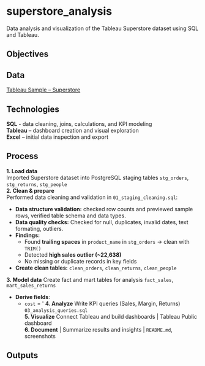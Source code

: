 # superstore_analysis

Data analysis and visualization of the Tableau Superstore dataset using SQL and Tableau.


## Objectives


## Data
 [Tableau Sample – Superstore](https://public.tableau.com/app/resources/sample-data)

## Technologies
**SQL** - data cleaning, joins, calculations, and KPI modeling  
**Tableau** – dashboard creation and visual exploration  
**Excel** – initial data inspection and export  

## Process

**1. Load data** <br> 
Imported Superstore dataset into PostgreSQL staging tables `stg_orders`, `stg_returns`, `stg_people`<br> 
**2. Clean & prepare** <br>
Performed data cleaning and validation in `01_staging_cleaning.sql`:<br>
- **Data structure validation:** checked row counts and previewed sample rows, verified table schema and data types. 
- **Data quality checks:** Checked for null, duplicates, invalid dates, text formating, outliers.
- **Findings:**
  - Found **trailing spaces** in `product_name` in `stg_orders` -> clean with `TRIM()`
  - Detected **high sales outlier (~22,638)**
  - No missing or duplicate records in key fields
- **Create clean tables:** `clean_orders`, `clean_returns`, `clean_people`

**3. Model data** Create fact and mart tables for analysis `fact_sales`, `mart_sales_returns`<br>
- **Derive fields**:
  - `cost` = '
**4. Analyze** Write KPI queries (Sales, Margin, Returns) `03_analysis_queries.sql`<br>
**5. Visualize** Connect Tableau and build dashboards | Tableau Public dashboard <br>
**6. Document** | Summarize results and insights | `README.md`, screenshots <br>

## Outputs



